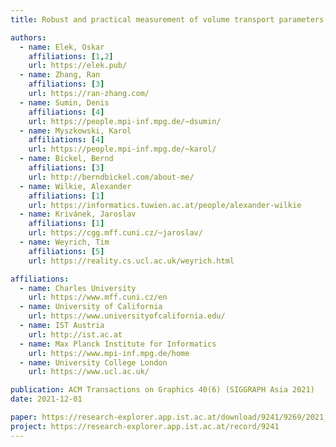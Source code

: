 ```yaml
---
title: Robust and practical measurement of volume transport parameters in solid photo-polymer materials for 3D printing

authors:
  - name: Elek, Oskar
    affiliations: [1,2]
    url: https://elek.pub/
  - name: Zhang, Ran
    affiliations: [3]
    url: https://ran-zhang.com/
  - name: Sumin, Denis 
    affiliations: [4]
    url: https://people.mpi-inf.mpg.de/~dsumin/
  - name: Myszkowski, Karol
    affiliations: [4]
    url: https://people.mpi-inf.mpg.de/~karol/
  - name: Bickel, Bernd
    affiliations: [3]
    url: http://berndbickel.com/about-me/
  - name: Wilkie, Alexander
    affiliations: [1]
    url: https://informatics.tuwien.ac.at/people/alexander-wilkie
  - name: Krivánek, Jaroslav
    affiliations: [1]
    url: https://cgg.mff.cuni.cz/~jaroslav/
  - name: Weyrich, Tim
    affiliations: [5]
    url: https://reality.cs.ucl.ac.uk/weyrich.html

affiliations:
  - name: Charles University
    url: https://www.mff.cuni.cz/en
  - name: University of California
    url: https://www.universityofcalifornia.edu/
  - name: IST Austria
    url: http://ist.ac.at
  - name: Max Planck Institute for Informatics
    url: https://www.mpi-inf.mpg.de/home
  - name: University College London
    url: https://www.ucl.ac.uk/

publication: ACM Transactions on Graphics 40(6) (SIGGRAPH Asia 2021)
date: 2021-12-01

paper: https://research-explorer.app.ist.ac.at/download/9241/9269/2021_OpticsExpress_Elek.pdf
project: https://research-explorer.app.ist.ac.at/record/9241
---
```

